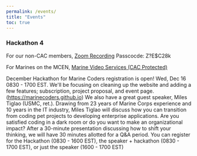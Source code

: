 ```yaml
---
permalink: /events/
title: "Events"
toc: true
---
```



### Hackathon 4

For our non-CAC members, [Zoom Recording](https://us02web.zoom.us/rec/share/8qntZYHsw4H1xkvCFS6YfwuYNu9eweyhi22OUYHwsQJwbFywtCqadBkYzQ_0nsFY.Szee4QhLQhLRYIGP) Passcocde: Z?E$C28k

For Marines on the MCEN, [Marine Video Services (CAC Protected)](https://www.marinenet.usmc.mil/mvs/watchVideo.aspx?id=35908B717ACD)

December Hackathon for Marine Coders registration is open!  Wed, Dec 16 0830 - 1700 EST.  We'll be focusing on cleaning up the website and adding a few features; subscription, project proposal, and event page. (https://marinecoders.github.io)
We also have a great guest speaker, Miles Tiglao (USMC, ret.).  Drawing from 23 years of Marine Corps experience and 10 years in the IT industry, Miles Tiglao will discuss how you can transition from coding pet projects to developing enterprise applications.  Are you satisfied coding in a dark room or do you want to make an organizational impact?  After a 30-minute presentation discussing how to shift your thinking, we will have 30 minutes allotted for a Q&A period.
You can register for the Hackathon (0830  - 1600 EST), the speaker + hackathon (0830 - 1700 EST), or just the speaker (1600 - 1700 EST)
